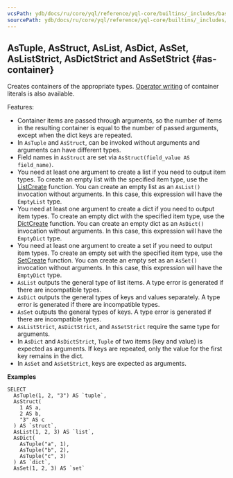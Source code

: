 ```yaml
---
vcsPath: ydb/docs/ru/core/yql/reference/yql-core/builtins/_includes/basic/as_container.md
sourcePath: ydb/docs/ru/core/yql/reference/yql-core/builtins/_includes/basic/as_container.md
---
```

## AsTuple, AsStruct, AsList, AsDict, AsSet, AsListStrict, AsDictStrict and AsSetStrict {#as-container}

Creates containers of the appropriate types. [Operator writing](#containerliteral) of container literals is also available.

Features:

* Container items are passed through arguments, so the number of items in the resulting container is equal to the number of passed arguments, except when the dict keys are repeated.
* In `AsTuple` and `AsStruct`, can be invoked without arguments and arguments can have different types.
* Field names in `AsStruct` are set via `AsStruct(field_value AS field_name)`.
* You need at least one argument to create a list if you need to output item types. To create an empty list with the specified item type, use the [ListCreate](../../list.md#listcreate) function. You can create an empty list as an `AsList()` invocation without arguments. In this case, this expression will have the `EmptyList` type.
* You need at least one argument to create a dict if you need to output item types. To create an empty dict with the specified item type, use the [DictCreate](../../dict.md#dictcreate) function. You can create an empty dict as an `AsDict()` invocation without arguments. In this case, this expression will have the `EmptyDict` type.
* You need at least one argument to create a set if you need to output item types. To create an empty set with the specified item type, use the [SetCreate](../../dict.md#setcreate) function. You can create an empty set as an `AsSet()` invocation without arguments. In this case, this expression will have the `EmptyDict` type.
* `AsList` outputs the general type of list items. A type error is generated if there are incompatible types.
* `AsDict` outputs the general types of keys and values separately. A type error is generated if there are incompatible types.
* `AsSet` outputs the general types of keys. A type error is generated if there are incompatible types.
* `AsListStrict`, `AsDictStrict`, and `AsSetStrict` require the same type for arguments.
* In `AsDict` and `AsDictStrict`, `Tuple` of two items (key and value) is expected as arguments. If keys are repeated, only the value for the first key remains in the dict.
* In `AsSet` and `AsSetStrict`, keys are expected as arguments.

**Examples**
```yql
SELECT
  AsTuple(1, 2, "3") AS `tuple`,
  AsStruct(
    1 AS a,
    2 AS b,
    "3" AS c
  ) AS `struct`,
  AsList(1, 2, 3) AS `list`,
  AsDict(
    AsTuple("a", 1),
    AsTuple("b", 2),
    AsTuple("c", 3)
  ) AS `dict`,
  AsSet(1, 2, 3) AS `set`
```
